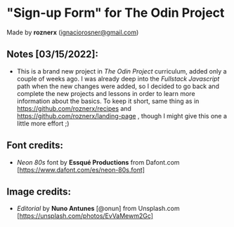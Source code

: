 # "Sign-up Form" for The Odin Project

Made by **roznerx** (ignaciorosner@gmail.com)

## Notes [03/15/2022]:

- This is a brand new project in *The Odin Project* curriculum, added only a couple of weeks ago. I was already deep into the *Fullstack Javascript* path when the new changes were added, so I decided to go back and complete the new projects and lessons in order to learn more information about the basics. To keep it short, same thing as in https://github.com/roznerx/recipes and https://github.com/roznerx/landing-page , though I might give this one a little more effort ;)

## Font credits:

- *Neon 80s* font by **Essqué Productions** from Dafont.com [https://www.dafont.com/es/neon-80s.font]

## Image credits:

- *Editorial* by **Nuno Antunes** [@onun] from Unsplash.com [https://unsplash.com/photos/EvVaMewm2Gc]
